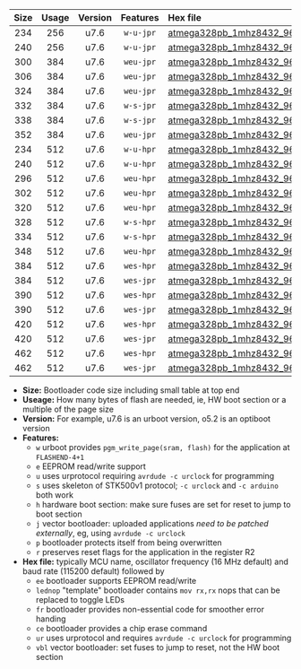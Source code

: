 |Size|Usage|Version|Features|Hex file|
|:-:|:-:|:-:|:-:|:--|
|234|256|u7.6|`w-u-jpr`|[atmega328pb_1mhz8432_9600bps_ur_vbl.hex](https://raw.githubusercontent.com/stefanrueger/urboot/main/atmega328pb_1mhz8432_9600bps_ur_vbl.hex)|
|240|256|u7.6|`w-u-jpr`|[atmega328pb_1mhz8432_9600bps_lednop_ur_vbl.hex](https://raw.githubusercontent.com/stefanrueger/urboot/main/atmega328pb_1mhz8432_9600bps_lednop_ur_vbl.hex)|
|300|384|u7.6|`weu-jpr`|[atmega328pb_1mhz8432_9600bps_ee_ur_vbl.hex](https://raw.githubusercontent.com/stefanrueger/urboot/main/atmega328pb_1mhz8432_9600bps_ee_ur_vbl.hex)|
|306|384|u7.6|`weu-jpr`|[atmega328pb_1mhz8432_9600bps_ee_lednop_ur_vbl.hex](https://raw.githubusercontent.com/stefanrueger/urboot/main/atmega328pb_1mhz8432_9600bps_ee_lednop_ur_vbl.hex)|
|324|384|u7.6|`weu-jpr`|[atmega328pb_1mhz8432_9600bps_ee_lednop_fr_ur_vbl.hex](https://raw.githubusercontent.com/stefanrueger/urboot/main/atmega328pb_1mhz8432_9600bps_ee_lednop_fr_ur_vbl.hex)|
|332|384|u7.6|`w-s-jpr`|[atmega328pb_1mhz8432_9600bps_vbl.hex](https://raw.githubusercontent.com/stefanrueger/urboot/main/atmega328pb_1mhz8432_9600bps_vbl.hex)|
|338|384|u7.6|`w-s-jpr`|[atmega328pb_1mhz8432_9600bps_lednop_vbl.hex](https://raw.githubusercontent.com/stefanrueger/urboot/main/atmega328pb_1mhz8432_9600bps_lednop_vbl.hex)|
|352|384|u7.6|`weu-jpr`|[atmega328pb_1mhz8432_9600bps_ee_lednop_fr_ce_ur_vbl.hex](https://raw.githubusercontent.com/stefanrueger/urboot/main/atmega328pb_1mhz8432_9600bps_ee_lednop_fr_ce_ur_vbl.hex)|
|234|512|u7.6|`w-u-hpr`|[atmega328pb_1mhz8432_9600bps_ur.hex](https://raw.githubusercontent.com/stefanrueger/urboot/main/atmega328pb_1mhz8432_9600bps_ur.hex)|
|240|512|u7.6|`w-u-hpr`|[atmega328pb_1mhz8432_9600bps_lednop_ur.hex](https://raw.githubusercontent.com/stefanrueger/urboot/main/atmega328pb_1mhz8432_9600bps_lednop_ur.hex)|
|296|512|u7.6|`weu-hpr`|[atmega328pb_1mhz8432_9600bps_ee_ur.hex](https://raw.githubusercontent.com/stefanrueger/urboot/main/atmega328pb_1mhz8432_9600bps_ee_ur.hex)|
|302|512|u7.6|`weu-hpr`|[atmega328pb_1mhz8432_9600bps_ee_lednop_ur.hex](https://raw.githubusercontent.com/stefanrueger/urboot/main/atmega328pb_1mhz8432_9600bps_ee_lednop_ur.hex)|
|320|512|u7.6|`weu-hpr`|[atmega328pb_1mhz8432_9600bps_ee_lednop_fr_ur.hex](https://raw.githubusercontent.com/stefanrueger/urboot/main/atmega328pb_1mhz8432_9600bps_ee_lednop_fr_ur.hex)|
|328|512|u7.6|`w-s-hpr`|[atmega328pb_1mhz8432_9600bps.hex](https://raw.githubusercontent.com/stefanrueger/urboot/main/atmega328pb_1mhz8432_9600bps.hex)|
|334|512|u7.6|`w-s-hpr`|[atmega328pb_1mhz8432_9600bps_lednop.hex](https://raw.githubusercontent.com/stefanrueger/urboot/main/atmega328pb_1mhz8432_9600bps_lednop.hex)|
|348|512|u7.6|`weu-hpr`|[atmega328pb_1mhz8432_9600bps_ee_lednop_fr_ce_ur.hex](https://raw.githubusercontent.com/stefanrueger/urboot/main/atmega328pb_1mhz8432_9600bps_ee_lednop_fr_ce_ur.hex)|
|384|512|u7.6|`wes-hpr`|[atmega328pb_1mhz8432_9600bps_ee.hex](https://raw.githubusercontent.com/stefanrueger/urboot/main/atmega328pb_1mhz8432_9600bps_ee.hex)|
|384|512|u7.6|`wes-jpr`|[atmega328pb_1mhz8432_9600bps_ee_vbl.hex](https://raw.githubusercontent.com/stefanrueger/urboot/main/atmega328pb_1mhz8432_9600bps_ee_vbl.hex)|
|390|512|u7.6|`wes-hpr`|[atmega328pb_1mhz8432_9600bps_ee_lednop.hex](https://raw.githubusercontent.com/stefanrueger/urboot/main/atmega328pb_1mhz8432_9600bps_ee_lednop.hex)|
|390|512|u7.6|`wes-jpr`|[atmega328pb_1mhz8432_9600bps_ee_lednop_vbl.hex](https://raw.githubusercontent.com/stefanrueger/urboot/main/atmega328pb_1mhz8432_9600bps_ee_lednop_vbl.hex)|
|420|512|u7.6|`wes-hpr`|[atmega328pb_1mhz8432_9600bps_ee_lednop_fr.hex](https://raw.githubusercontent.com/stefanrueger/urboot/main/atmega328pb_1mhz8432_9600bps_ee_lednop_fr.hex)|
|420|512|u7.6|`wes-jpr`|[atmega328pb_1mhz8432_9600bps_ee_lednop_fr_vbl.hex](https://raw.githubusercontent.com/stefanrueger/urboot/main/atmega328pb_1mhz8432_9600bps_ee_lednop_fr_vbl.hex)|
|462|512|u7.6|`wes-hpr`|[atmega328pb_1mhz8432_9600bps_ee_lednop_fr_ce.hex](https://raw.githubusercontent.com/stefanrueger/urboot/main/atmega328pb_1mhz8432_9600bps_ee_lednop_fr_ce.hex)|
|462|512|u7.6|`wes-jpr`|[atmega328pb_1mhz8432_9600bps_ee_lednop_fr_ce_vbl.hex](https://raw.githubusercontent.com/stefanrueger/urboot/main/atmega328pb_1mhz8432_9600bps_ee_lednop_fr_ce_vbl.hex)|

- **Size:** Bootloader code size including small table at top end
- **Useage:** How many bytes of flash are needed, ie, HW boot section or a multiple of the page size
- **Version:** For example, u7.6 is an urboot version, o5.2 is an optiboot version
- **Features:**
  + `w` urboot provides `pgm_write_page(sram, flash)` for the application at `FLASHEND-4+1`
  + `e` EEPROM read/write support
  + `u` uses urprotocol requiring `avrdude -c urclock` for programming
  + `s` uses skeleton of STK500v1 protocol; `-c urclock` and `-c arduino` both work
  + `h` hardware boot section: make sure fuses are set for reset to jump to boot section
  + `j` vector bootloader: uploaded applications *need to be patched externally*, eg, using `avrdude -c urclock`
  + `p` bootloader protects itself from being overwritten
  + `r` preserves reset flags for the application in the register R2
- **Hex file:** typically MCU name, oscillator frequency (16 MHz default) and baud rate (115200 default) followed by
  + `ee` bootloader supports EEPROM read/write
  + `lednop` "template" bootloader contains `mov rx,rx` nops that can be replaced to toggle LEDs
  + `fr` bootloader provides non-essential code for smoother error handing
  + `ce` bootloader provides a chip erase command
  + `ur` uses urprotocol and requires `avrdude -c urclock` for programming
  + `vbl` vector bootloader: set fuses to jump to reset, not the HW boot section
